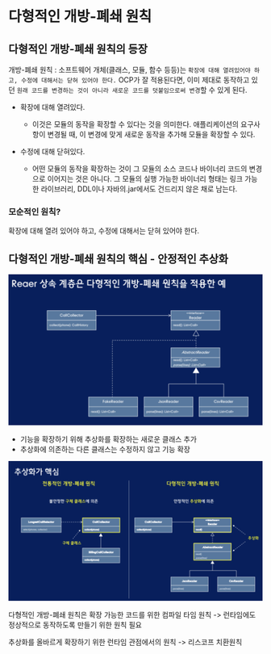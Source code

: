 # 다형적인 개방-폐쇄 원칙
## 다형적인 개방-폐쇄 원칙의 등장
개방-폐쇄 원칙 : 소프트웨어 개체(클래스, 모듈, 함수 등등)는 `확장에 대해 열려있어야 하고, 수정에 대해서는 닫혀 있어야 한다.` OCP가 잘 적용된다면, 이미 제대로 동작하고 있던 `원래 코드를 변경하는 것이 아니라 새로운 코드를 덧붙임으로써 변경`할 수 있게 된다.

- 확장에 대해 열려있다.
    - 이것은 모듈의 동작을 확장할 수 있다는 것을 의미한다. 애플리케이션의 요구사항이 변경될 때, 이 변경에 맞게 새로운 동작을 추가해 모듈을 확장할 수 있다.

- 수정에 대해 닫혀있다.
    - 어떤 모듈의 동작을 확장하는 것이 그 모듈의 소스 코드나 바이너리 코드의 변경으로 이어지는 것은 아니다. 그 모듈의 실행 가능한 바이너리 형태는 링크 가능한 라이브러리, DDL이나 자바의.jar에서도 건드리지 않은 채로 남는다.

### 모순적인 원칙?
확장에 대해 열려 있어야 하고, 수정에 대해서는 닫혀 있어야 한다.

## 다형적인 개방-폐쇄 원칙의 핵심 - 안정적인 추상화
![alt text](구조도.png)
- 기능을 확장하기 위해 추상화를 확장하는 새로운 클래스 추가
- 추상화에 의존하는 다른 클래스는 수정하지 않고 기능 확장

![alt text](구조도2.png)

다형적인 개방-폐쇄 원칙은 확장 가능한 코드를 위한 컴파일 타임 원칙 -> 런타임에도 정상적으로 동작하도록 만들기 위한 원칙 필요

추상화를 올바르게 확장하기 위한 런타임 관점에서의 원칙 -> 리스코프 치환원칙